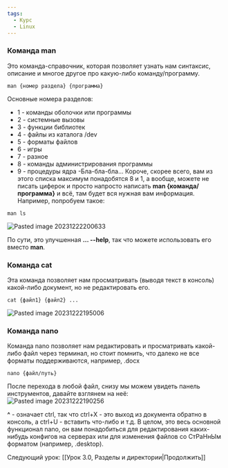 ```yaml
---
tags:
  - Курс
  - Linux
---
```

### Команда man
Это команда-справочник, которая позволяет узнать нам синтаксис, описание и многое другое про какую-либо команду/программу.
```
man {номер раздела} {программа}
```
Основные номера разделов:
- 1 - команды оболочки или программы
- 2 - системные вызовы
- 3 - функции библиотек
- 4 - файлы из каталога /dev
- 5 - форматы файлов
- 6 - игры
- 7 - разное
- 8 - команды администрирования программы
- 9 - процедуры ядра
-Бла-бла-бла...
Короче, скорее всего, вам из этого списка максимум понадобятся 8 и 1, а вообще, можете не писать циферок и просто напросто написать **man {команда/программа}** и всё, там будет вся нужная вам информация. Например, попробуем такое:
```
man ls
```  
![Pasted image 20231222200633](https://github.com/NyashMan/LinuxBaseCourse/assets/1348639/b0a4170b-ed70-4d74-b93d-bbd68fa0f588)  

По сути, это улучшенная **... --help**, так что можете использовать его вместо **man**.
### Команда cat
Эта команда позволяет нам просматривать (выводя текст в консоль) какой-либо документ, но не редактировать его.
```
cat {файл1} {файл2} ...
```  
![Pasted image 20231222195006](https://github.com/NyashMan/LinuxBaseCourse/assets/1348639/d151d3f7-104e-4c84-848c-f9e6b734a6ca)  

### Команда nano
Команда nano позволяет нам редактировать и просматривать какой-либо файл через терминал, но стоит помнить, что далеко не все форматы поддерживаются, например, .docx
```
nano {файл/путь}
```
После перехода в любой файл, снизу мы можем увидеть панель инструментов, давайте взглянем на неё:  
![Pasted image 20231222190256](https://github.com/NyashMan/LinuxBaseCourse/assets/1348639/36e16e55-8c1f-4965-b41f-040ba2c917d2)  

**^** - означает ctrl, так что ctrl+X - это выход из документа обратно в консоль, а ctrl+U - вставить что-либо и т.д. В целом, это весь основной функционал nano, он вам понадобиться для редактирования каких-нибудь конфигов на серверах или для изменения файлов со СтРаНнЫм форматом (например, .desktop).

Следующий урок: [[Урок 3.0, Разделы и директории|Продолжить]]
